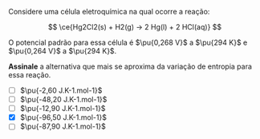 Considere uma célula eletroquímica na qual ocorre a reação:

$$
\ce{Hg2Cl2(s) + H2(g) -> 2 Hg(l) + 2 HCl(aq)}
$$

O potencial padrão para essa célula é $\pu{0,268 V}$ a $\pu{294 K}$ e $\pu{0,264 V}$ a $\pu{294 K}$.

**Assinale** a alternativa que mais se aproxima da variação de entropia para essa reação.

- [ ] $\pu{-2,60 J.K-1.mol-1}$   
- [ ] $\pu{-48,20 J.K-1.mol-1}$   
- [ ] $\pu{-12,90 J.K-1.mol-1}$  
- [x] $\pu{-96,50 J.K-1.mol-1}$
- [ ] $\pu{-87,90 J.K-1.mol-1}$ 
